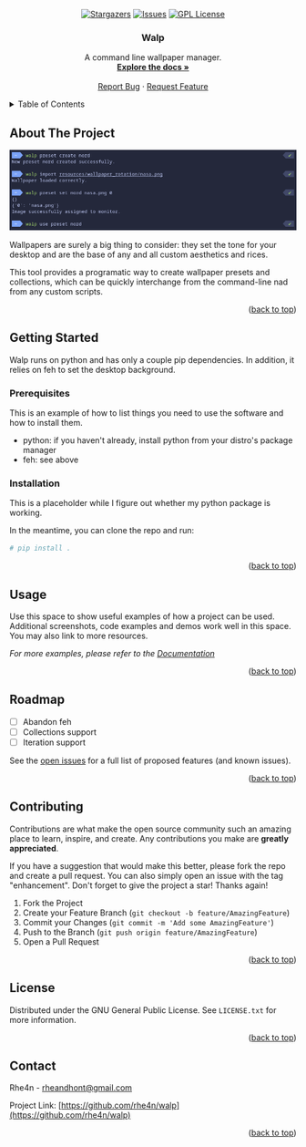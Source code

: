 <div id="top"></div>

<div align="center">

[![Stargazers][stars-shield]][stars-url]
[![Issues][issues-shield]][issues-url]
[![GPL License][license-shield]][license-url]

</div>

<h3 align="center">Walp</h3>

  <p align="center">
    A command line wallpaper manager.
    <br />
    <a href="https://github.com/rhe4n/walp"><strong>Explore the docs »</strong></a>
    <br />
    <br />
    <a href="https://github.com/rhe4n/walp/issues">Report Bug</a>
    ·
    <a href="https://github.com/rhe4n/walp/issues">Request Feature</a>
  </p>
</div>



<!-- TABLE OF CONTENTS -->
<details>
  <summary>Table of Contents</summary>
  <ol>
    <li>
      <a href="#about-the-project">About The Project</a>
      <ul>
        <li><a href="#built-with">Built With</a></li>
      </ul>
    </li>
    <li>
      <a href="#getting-started">Getting Started</a>
      <ul>
        <li><a href="#prerequisites">Prerequisites</a></li>
        <li><a href="#installation">Installation</a></li>
      </ul>
    </li>
    <li><a href="#usage">Usage</a></li>
    <li><a href="#roadmap">Roadmap</a></li>
    <li><a href="#contributing">Contributing</a></li>
    <li><a href="#license">License</a></li>
    <li><a href="#contact">Contact</a></li>
  </ol>
</details>



<!-- ABOUT THE PROJECT -->
## About The Project

<div align="center">
  
[![](docs/images/screenshot.png)](https://github.com/rhe4n/walp)
  
</div>

Wallpapers are surely a big thing to consider: they set the tone for your desktop and are the base of any and all custom aesthetics and rices.

This tool provides a programatic way to create wallpaper presets and collections, which can be quickly interchange from the command-line nad from any custom scripts.

<p align="right">(<a href="#top">back to top</a>)</p>


<!-- GETTING STARTED -->
## Getting Started

Walp runs on python and has only a couple pip dependencies. In addition, it relies on feh to set the desktop background.

### Prerequisites

This is an example of how to list things you need to use the software and how to install them.
* python: if you haven't already, install python from your distro's package manager
* feh: see above

### Installation

This is a placeholder while I figure out whether my python package is working.

In the meantime, you can clone the repo and run:
```sh
# pip install .
```


<p align="right">(<a href="#top">back to top</a>)</p>



<!-- USAGE EXAMPLES -->
## Usage

Use this space to show useful examples of how a project can be used. Additional screenshots, code examples and demos work well in this space. You may also link to more resources.

_For more examples, please refer to the [Documentation](https://example.com)_

<p align="right">(<a href="#top">back to top</a>)</p>



<!-- ROADMAP -->
## Roadmap

- [ ] Abandon feh
- [ ] Collections support
- [ ] Iteration support

See the [open issues](https://github.com/rhe4n/walp/issues) for a full list of proposed features (and known issues).

<p align="right">(<a href="#top">back to top</a>)</p>



<!-- CONTRIBUTING -->
## Contributing

Contributions are what make the open source community such an amazing place to learn, inspire, and create. Any contributions you make are **greatly appreciated**.

If you have a suggestion that would make this better, please fork the repo and create a pull request. You can also simply open an issue with the tag "enhancement".
Don't forget to give the project a star! Thanks again!

1. Fork the Project
2. Create your Feature Branch (`git checkout -b feature/AmazingFeature`)
3. Commit your Changes (`git commit -m 'Add some AmazingFeature'`)
4. Push to the Branch (`git push origin feature/AmazingFeature`)
5. Open a Pull Request

<p align="right">(<a href="#top">back to top</a>)</p>



<!-- LICENSE -->
## License

Distributed under the GNU General Public License. See `LICENSE.txt` for more information.

<p align="right">(<a href="#top">back to top</a>)</p>



<!-- CONTACT -->
## Contact

Rhe4n - rheandhont@gmail.com

Project Link: [https://github.com/rhe4n/walp](https://github.com/rhe4n/walp)

<p align="right">(<a href="#top">back to top</a>)</p>


<!-- MARKDOWN LINKS & IMAGES -->
<!-- https://www.markdownguide.org/basic-syntax/#reference-style-links -->
[contributors-shield]: https://img.shields.io/github/contributors/rhe4n/walp.svg?style=for-the-badge
[contributors-url]: https://github.com/rhe4n/walp/graphs/contributors
[forks-shield]: https://img.shields.io/github/forks/rhe4n/walp.svg?style=for-the-badge
[forks-url]: https://github.com/rhe4n/walp/network/members
[stars-shield]: https://img.shields.io/github/stars/rhe4n/walp.svg?style=for-the-badge
[stars-url]: https://github.com/rhe4n/walp/stargazers
[issues-shield]: https://img.shields.io/github/issues/rhe4n/walp.svg?style=for-the-badge
[issues-url]: https://github.com/rhe4n/walp/issues
[license-shield]: https://img.shields.io/github/license/rhe4n/walp.svg?style=for-the-badge
[license-url]: https://github.com/rhe4n/walp/blob/master/LICENSE.txt
[product-screenshot]: docs/images/screenshot.png

